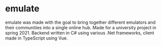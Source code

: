 # emulate

emulate was made with the goal to bring together different emulators and their communities into a single online hub. Made for a university project in spring 2021.
Backend written in C# using various .Net frameworks, client made in TypeScript using Vue.
